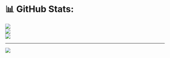 # 📊 GitHub Stats:
![](https://github-readme-stats.vercel.app/api?username=Superinspired&theme=dark&hide_border=false&include_all_commits=false&count_private=false)<br/>
![](https://github-readme-streak-stats.herokuapp.com/?user=Superinspired&theme=dark&hide_border=false)<br/>
![](https://github-readme-stats.vercel.app/api/top-langs/?username=Superinspired&theme=dark&hide_border=false&include_all_commits=false&count_private=false&layout=compact)

---
[![](https://visitcount.itsvg.in/api?id=Superinspired&icon=0&color=0)](https://visitcount.itsvg.in)

<!-- Proudly created with GPRM ( https://gprm.itsvg.in ) -->
